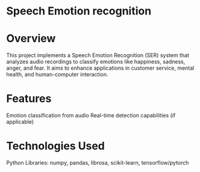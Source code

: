 # Speech Emotion recognition 
# Overview
This project implements a Speech Emotion Recognition (SER) system that analyzes audio recordings to classify emotions like happiness, sadness, anger, and fear. It aims to enhance applications in customer service, mental health, and human-computer interaction.

# Features
Emotion classification from audio
Real-time detection capabilities (if applicable)
# Technologies Used
Python
Libraries: numpy, pandas, librosa, scikit-learn, tensorflow/pytorch
